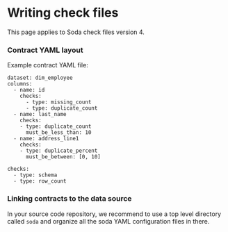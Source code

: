 # Writing check files

This page applies to Soda check files version 4.

### Contract YAML layout

Example contract YAML file:

```
dataset: dim_employee
columns:
  - name: id
    checks:
      - type: missing_count
      - type: duplicate_count
  - name: last_name
    checks:
    - type: duplicate_count
      must_be_less_than: 10
  - name: address_line1
    checks:
    - type: duplicate_percent
      must_be_between: [0, 10]

checks:
  - type: schema
  - type: row_count
```

### Linking contracts to the data source

In your source code repository, we recommend to use a top level directory called `soda` and 
organize all the soda YAML configuration files in there.  
